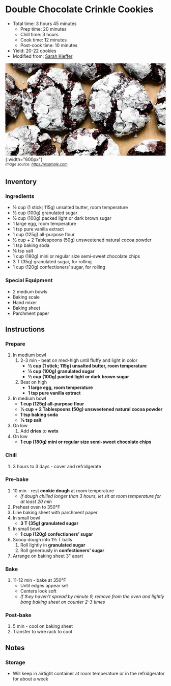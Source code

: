 # Double Chocolate Crinkle Cookies

- Total time: 3 hours 45 minutes
    - Prep time: 20 minutes
    - Chill time: 3 hours
    - Cook time: 12 minutes
    - Post-cook time: 10 minutes
- Yield: 20-22 cookies
- Modified from: [Sarah Kieffer](https://sallysbakingaddiction.com/double-chocolate-crinkle-cookies/)

![](./hero.jpg){:width="600px"}
<br />
_<sup>Image source: <https://example.com></sup>_

## Inventory

### Ingredients

- ½ cup (1 stick; 115g) unsalted butter, room temperature
- ½ cup (100g) granulated sugar
- ½ cup (100g) packed light or dark brown sugar
- 1 large egg, room temperature
- 1 tsp pure vanilla extract
- 1 cup (125g) all-purpose flour
- ½ cup + 2 Tablespoons (50g) unsweetened natural cocoa powder
- 1 tsp baking soda
- ⅛ tsp salt
- 1 cup (180g) mini or regular size semi-sweet chocolate chips
- 3 T (35g) granulated sugar, for rolling
- 1 cup (120g) confectioners’ sugar, for rolling

### Special Equipment

- 2 medium bowls
- Baking scale
- Hand mixer
- Baking sheet
- Parchment paper

## Instructions

### Prepare

1. In medium bowl
    1. 2-3 min - beat on med-high until fluffy and light in color
        - **½ cup (1 stick; 115g) unsalted butter, room temperature**
        - **½ cup (100g) granulated sugar**
        - **½ cup (100g) packed light or dark brown sugar**
    1. Beat on high
        - **1 large egg, room temperature**
        - **1 tsp pure vanilla extract**
1. In medium bowl
    - **1 cup (125g) all-purpose flour**
    - **½ cup + 2 Tablespoons (50g) unsweetened natural cocoa powder**
    - **1 tsp baking soda**
    - **⅛ tsp salt**
1. On low
    1. Add **dries** to **wets**
1. On low
    - **1 cup (180g) mini or regular size semi-sweet chocolate chips**

### Chill

1. 3 hours to 3 days - cover and refridgerate

### Pre-bake

1. 10 min - rest **cookie dough** at room temperature
    - _If dough chilled longer than 3 hours, let sit at room temperature for at least 20 min_
1. Preheat oven to 350°F
1. Line baking sheet with parchment paper
1. In small bowl
    - **3 T (35g) granulated sugar**
1. In small bowl
    - **1 cup (120g) confectioners’ sugar**
1. Scoop dough into 1½ T balls
    1. Roll lightly in **granulated sugar**
    1. Roll generously in **confectioners’ sugar**
1. Arrange on baking sheet 3" apart

### Bake

1. 11-12 min - bake at 350°F
    - Until edges appear set
    - Centers look soft
    - _If they haven't spread by minute 9, remove from the oven and lightly bang baking sheet on counter 2-3 times_

### Post-bake

1. 5 min - cool on baking sheet
1. Transfer to wire rack to cool

## Notes

### Storage

- Will keep in airtight container at room temperature or in the refridgerator for about a week
